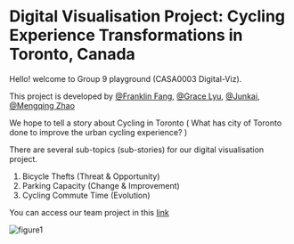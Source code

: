 # Digital Visualisation Project: Cycling Experience Transformations in Toronto, Canada

Hello! welcome to Group 9 playground (CASA0003 Digital-Viz).

This project is developed by [@Franklin Fang](https://github.com/fang-zeqiang), [@Grace Lyu](https://github.com/gracexxi), [@Junkai](https://github.com/Junkai0727), [@Mengqing Zhao](https://github.com/MengqingZhao)

We hope to tell a story about Cycling in Toronto ( What has city of Toronto done to improve the urban cycling experience? )

There are several sub-topics (sub-stories) for our digital visualisation project.

1. Bicycle Thefts (Threat & Opportunity)
2. Parking Capacity (Change & Improvement)
3. Cycling Commute Time (Evolution)

You can access our team project in this [link](http://zeqiang.fun/Digital-Viz-City-Transformations/Website/)

![figure1](https://github.com/fang-zeqiang/Digital-Viz-City-Transformations/blob/main/Images/toronto-wards-island-cn-tower-825x350.png?raw=true)
